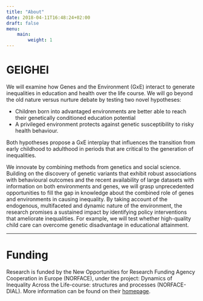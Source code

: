 ```yaml
---
title: "About"
date: 2018-04-11T16:48:24+02:00
draft: false
menu:
    main:
        weight: 1
---
```


# GEIGHEI

We will examine how Genes and the Environment (GxE) interact to generate inequalities in education and health over the life course. We will go beyond the old nature versus nurture debate by testing two novel hypotheses:

* Children born into advantaged environments are better able to reach their genetically conditioned education potential  
* A privileged environment protects against genetic susceptibility to risky health behaviour.  

Both hypotheses propose a GxE interplay that influences the transition from early childhood to adulthood in periods that are critical to the generation of inequalities.  

We innovate by combining methods from genetics and social science. Building on the discovery of genetic variants that exhibit robust associations with behavioural outcomes and the recent availability of large datasets with information on both environments and genes, we will grasp unprecedented opportunities to fill the gap in knowledge about the combined role of genes and environments in causing inequality. By taking account of the endogenous, multifaceted and dynamic nature of the environment, the research promises a sustained impact by identifying policy interventions that ameliorate inequalities. For example, we will test whether high-quality child care can overcome genetic disadvantage in educational attainment. 

***

# Funding
Research is funded by the New Opportunities for Research Funding Agency Cooperation in Europe (NORFACE), under the project: Dynamics of Inequality Across the Life-course: structures and processes (NORFACE-DIAL). More information can be found on their [homepage](http://dynamicsofinequality.org).
